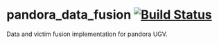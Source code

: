 pandora_data_fusion [![Build Status](http://jenkins.pandora.ee.auth.gr/buildStatus/icon?job=test-pandora_data_fusion/hydro-devel)](http://jenkins.pandora.ee.auth.gr/job/test-pandora_data_fusion/branch/hydro-devel/)
===================

Data and victim fusion implementation for pandora UGV.
